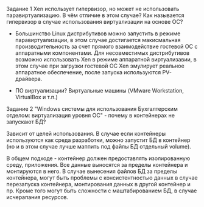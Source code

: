 Задание 1
Xen использует гипервизор, но может не использовать паравиртуализацию. В чём отличие в этом случае?
Как называется гипервизор в случае использования виртуализации на основе ОС?

- Большинство Linux дистрибутивов можно запустить в режиме паравиртуализации, в этом случае достигается макисмальная производительность за счет прямого взаимодействие гостевой ОС с аппаратными компонентами.
Для несовместимых дистрибутивов возможно использовать Xen в режиме аппаратной виртуализавии, в этом случае при загрузки гостевой ОС Xen эмулирует реальное аппаратное обеспечение, после запуска используются PV-драйвера.

- ПО виртуализации? Виртуальные машины (VMware Workstation, VirtualBox и т.п.)


Задание 2
"Windows системы для использования Бухгалтерским отделом: виртуализация уровня ОС" - почему в контейнерах не запускают БД?  


Зависит от целей использования. В случае если контейнеры используются как среда разработки, можно запустит БД в контейнер (но и в этом случае лучше маппить под файлы БД отдельный volume).

В общем подходе - контейнер должен предоставлять изолированную среду, приложения. Все данные выносятся за пределы контейнера и монтируются в него. 
В случае вынесения файлов БД за пределы контейнера, могут быть проблемы с консистентностью данных в случае перезапуска контейнера, монтирования данных в другой контейнер и пр.
Кроме того могут быть сложности с маштабированием БД, в случае исчерапания ресурсов.